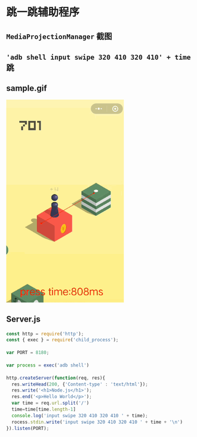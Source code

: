 # 跳一跳辅助程序

## `MediaProjectionManager` 截图

## `'adb shell input swipe 320 410 320 410' + time` 跳

## sample.gif
![sample.gif](https://raw.githubusercontent.com/yuanliwei/WXJump/master/img/sample.gif)

## Server.js
```javascript
const http = require('http');
const { exec } = require('child_process');

var PORT = 8180;

var process = exec('adb shell')

http.createServer(function(req, res){
  res.writeHead(200, {'Content-type' : 'text/html'});
  res.write('<h1>Node.js</h1>');
  res.end('<p>Hello World</p>');
  var time = req.url.split('/')
  time=time[time.length-1]
  console.log('input swipe 320 410 320 410 ' + time);
  rocess.stdin.write('input swipe 320 410 320 410 ' + time + '\n')
}).listen(PORT);

```

